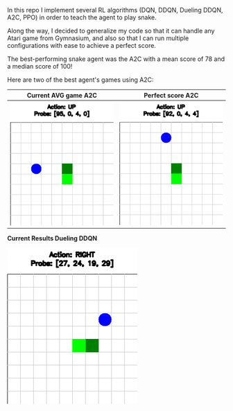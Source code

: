 In this repo I implement several RL algorithms (DQN, DDQN, Dueling DDQN, A2C, PPO) in order to teach the agent to play snake.

Along the way, I decided to generalize my code so that it can handle any Atari game from Gymnasium, and also so that I can run multiple configurations with ease to achieve a perfect score.

The best-performing snake agent was the A2C with a mean score of 78 and a median score of 100!

Here are two of the best agent's games using A2C:

| Current AVG game A2C | Perfect score A2C |
|:---------------------:|:-----------------:|
| ![Current AVG game A2C](A2C_78.gif) | ![Perfect score A2C](A2C_100.gif) |

**Current Results Dueling DDQN**

![Current Results Dueling DDQN](Score_Dueling_DDQN.gif)
